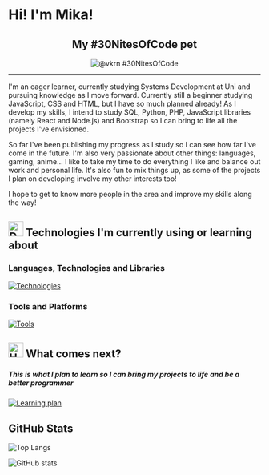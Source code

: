 # Hi! I'm Mika!

<h2 align="center">My #30NitesOfCode pet</h2>
<div align="center">
  
  ![@vkrn #30NitesOfCode](https://www.codedex.io/api/petStatus?user=vkrn)
  
</div>

<hr>

I'm an eager learner, currently studying Systems Development at Uni and pursuing knowledge as I move forward. Currently still a beginner studying JavaScript, CSS and HTML, but I have so much planned already! As I develop my skills, I intend to study SQL, Python, PHP, JavaScript libraries (namely React and Node.js) and Bootstrap so I can bring to life all the projects I've envisioned.

So far I've been publishing my progress as I study so I can see how far I've come in the future. I'm also very passionate about other things: languages, gaming, anime... I like to take my time to do everything I like and balance out work and personal life. It's also fun to mix things up, as some of the projects I plan on developing involve my other interests too!

I hope to get to know more people in the area and improve my skills along the way!

## <img src="https://raw.githubusercontent.com/Tarikul-Islam-Anik/Animated-Fluent-Emojis/master/Emojis/Objects/Desktop%20Computer.png" alt="Desktop Computer" width="30" height="30" /> Technologies I'm currently using or learning about

### Languages, Technologies and Libraries

[![Technologies](https://skillicons.dev/icons?i=js,html,css,python,php&perline=5)](https://skillicons.dev)

### Tools and Platforms
[![Tools](https://skillicons.dev/icons?i=git,github,vscode,aws,figma,regex,notion,obsidian,pycharm,npm&perline=5)](https://skillicons.dev)

## <img src="https://raw.githubusercontent.com/Tarikul-Islam-Anik/Animated-Fluent-Emojis/master/Emojis/Travel%20and%20places/Hourglass%20Not%20Done.png" alt="Hourglass Not Done" width="30" height="30" /> What comes next?
##### This is what I plan to learn so I can bring my projects to life and be a better programmer

[![Learning plan](https://skillicons.dev/icons?i=ts,nodejs,postgres,mongodb,react,nextjs,bootstrap,laravel,phpstorm,vercel,sass,tailwind&perline=6)](https://skillicons.dev)

## GitHub Stats 

![Top Langs](https://github-readme-stats.vercel.app/api/top-langs/?username=cs-jd&layout=compact&bg_color=0D1117&title_color=ff6e96&icon_color=38a0ff&text_color=e9e9e9&border_color=FFC9D8) 

![GitHub stats](https://github-readme-stats.vercel.app/api?username=cs-jd&show_icons=true&bg_color=0D1117&title_color=ff6e96&icon_color=38a0ff&text_color=e9e9e9&border_color=FFC9D8&hide=contribs)
